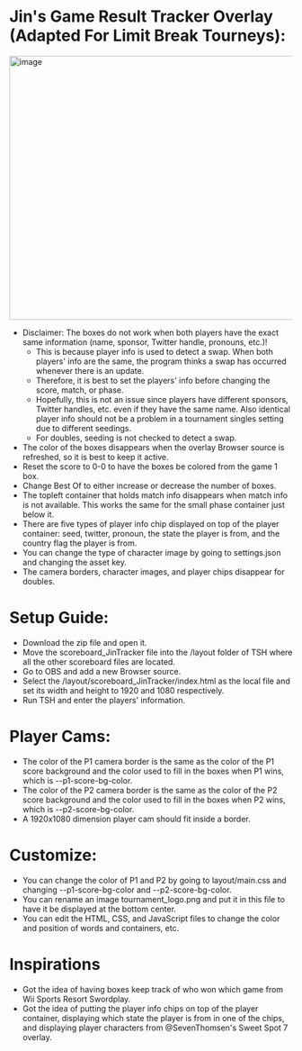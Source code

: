 # Jin's Game Result Tracker Overlay (Adapted For Limit Break Tourneys):

<img width="828" height="469" alt="image" src="https://github.com/user-attachments/assets/dd4d0cdc-aca8-4d79-a228-212fa1d2cef5" />


- Disclaimer: The boxes do not work when both players have the exact same information (name, sponsor, Twitter handle, pronouns, etc.)!
  - This is because player info is used to detect a swap. When both players' info are the same, the program thinks a swap has occurred whenever there is an update.
  - Therefore, it is best to set the players' info before changing the score, match, or phase.
  - Hopefully, this is not an issue since players have different sponsors, Twitter handles, etc. even if they have the same name. Also identical player info should not be a problem in a tournament singles setting due to different seedings.
  - For doubles, seeding is not checked to detect a swap.
- The color of the boxes disappears when the overlay Browser source is refreshed, so it is best to keep it active.
- Reset the score to 0-0 to have the boxes be colored from the game 1 box.
- Change Best Of to either increase or decrease the number of boxes.
- The topleft container that holds match info disappears when match info is not available. This works the same for the small phase container just below it.
- There are five types of player info chip displayed on top of the player container: seed, twitter, pronoun, the state the player is from, and the country flag the player is from.
- You can change the type of character image by going to settings.json and changing the asset key.
- The camera borders, character images, and player chips disappear for doubles.

# Setup Guide:

- Download the zip file and open it.
- Move the scoreboard_JinTracker file into the /layout folder of TSH where all the other scoreboard files are located.
- Go to OBS and add a new Browser source.
- Select the /layout/scoreboard_JinTracker/index.html as the local file and set its width and height to 1920 and 1080 respectively.
- Run TSH and enter the players' information.

# Player Cams:

- The color of the P1 camera border is the same as the color of the P1 score background and the color used to fill in the boxes when P1 wins, which is --p1-score-bg-color.
- The color of the P2 camera border is the same as the color of the P2 score background and the color used to fill in the boxes when P2 wins, which is --p2-score-bg-color.
- A 1920x1080 dimension player cam should fit inside a border.

# Customize:

- You can change the color of P1 and P2 by going to layout/main.css and changing --p1-score-bg-color and --p2-score-bg-color.
- You can rename an image tournament_logo.png and put it in this file to have it be displayed at the bottom center.
- You can edit the HTML, CSS, and JavaScript files to change the color and position of words and containers, etc.

# Inspirations

- Got the idea of having boxes keep track of who won which game from Wii Sports Resort Swordplay.
- Got the idea of putting the player info chips on top of the player container, displaying which state the player is from in one of the chips, and displaying player characters from @SevenThomsen's Sweet Spot 7 overlay.
